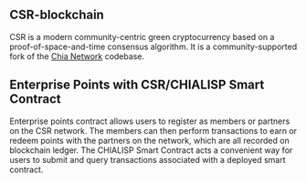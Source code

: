 ## CSR-blockchain


CSR is a modern community-centric green cryptocurrency based on a proof-of-space-and-time consensus algorithm. It is a community-supported fork of the [Chia Network](https://github.com/Chia-Network/chia-blockchain) codebase.


## Enterprise Points with CSR/CHIALISP Smart Contract

Enterprise points contract allows users to register as members or partners on the CSR network. The members can then perform transactions to earn or redeem points with the partners on the network, which are all recorded on blockchain ledger. The CHIALISP Smart Contract acts a convenient way for users to submit and query transactions associated with a deployed smart contract.

